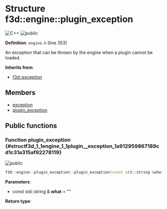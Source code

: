 # Structure f3d::engine::plugin\_exception

![][C++]
![][public]

**Definition**: `engine.h` (line 353)



An exception that can be thrown by the engine when a plugin cannot be loaded.

**Inherits from**:

* [f3d::exception](structf3d_1_1exception.md)

## Members

* [exception](structf3d_1_1exception.md#structf3d_1_1exception_1aef4c85042406694200c7f8793785692d)
* [plugin\_exception](structf3d_1_1engine_1_1plugin__exception.md#structf3d_1_1engine_1_1plugin__exception_1a912959867189cd1c31a315af92278119)

## Public functions

### Function plugin\_exception {#structf3d_1_1engine_1_1plugin__exception_1a912959867189cd1c31a315af92278119}

![][public]


```cpp
f3d::engine::plugin_exception::plugin_exception(const std::string &what="")
```








**Parameters**:

* const std::string & **what** = "" 

**Return type**: 



[public]: https://img.shields.io/badge/-public-brightgreen (public)
[C++]: https://img.shields.io/badge/language-C%2B%2B-blue (C++)
[protected]: https://img.shields.io/badge/-protected-yellow (protected)
[const]: https://img.shields.io/badge/-const-lightblue (const)
[static]: https://img.shields.io/badge/-static-lightgrey (static)
[private]: https://img.shields.io/badge/-private-red (private)